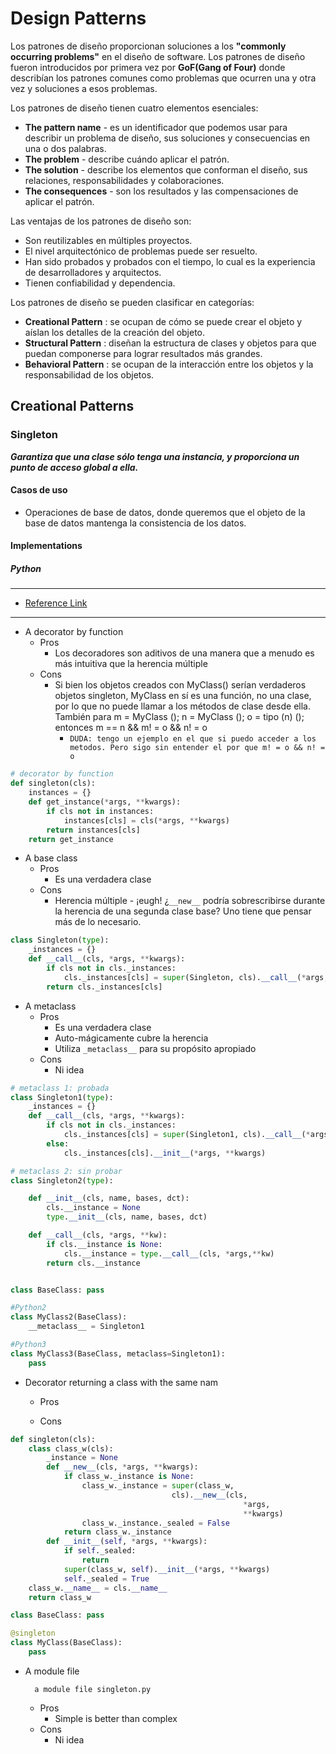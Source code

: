 # Design Patterns

Los patrones de diseño proporcionan soluciones a los **"commonly occurring problems"** en el diseño de software. Los patrones de diseño fueron introducidos 
por primera vez por **GoF(Gang of Four)** donde describían los patrones comunes como problemas que ocurren una y otra vez y soluciones a esos problemas.

Los patrones de diseño tienen cuatro elementos esenciales:
* **The pattern name** - es un identificador que podemos usar para describir un problema de diseño, sus soluciones y consecuencias en una o dos palabras.
* **The problem** - describe cuándo aplicar el patrón.
* **The solution** - describe los elementos que conforman el diseño, sus relaciones, responsabilidades y colaboraciones.
* **The consequences** - son los resultados y las compensaciones de aplicar el patrón.

Las ventajas de los patrones de diseño son:
* Son reutilizables en múltiples proyectos.
* El nivel arquitectónico de problemas puede ser resuelto.
* Han sido probados y probados con el tiempo, lo cual es la experiencia de desarrolladores y arquitectos.
* Tienen confiabilidad y dependencia.

Los patrones de diseño se pueden clasificar en categorías:
* **Creational Pattern** : se ocupan de cómo se puede crear el objeto y aíslan los detalles de la creación del objeto.
* **Structural Pattern** : diseñan la estructura de clases y objetos para que puedan componerse para lograr resultados más grandes.
* **Behavioral Pattern** : se ocupan de la interacción entre los objetos y la responsabilidad de los objetos.

## Creational Patterns

### Singleton

_**Garantiza que una clase sólo tenga una instancia, y proporciona un punto de acceso global a ella.**_

#### Casos de uso
* Operaciones de base de datos, donde queremos que el objeto de la base de datos mantenga la consistencia de los datos.

#### Implementations
##### Python

---
* [Reference Link](https://stackoverflow.com/questions/6760685/creating-a-singleton-in-python)
---
* A decorator by function
    * Pros
        * Los decoradores son aditivos de una manera que a menudo es más intuitiva que la herencia múltiple
    * Cons
        * Si bien los objetos creados con MyClass() serían verdaderos objetos singleton, MyClass en sí es una función, no una clase, 
        por lo que no puede llamar a los métodos de clase desde ella. 
        También para m = MyClass (); n = MyClass (); o = tipo (n) (); entonces m == n && m! = o && n! = o
            * ``DUDA: tengo un ejemplo en el que si puedo acceder a los metodos. Pero sigo sin entender el por que m! = o && n! = o`` 
````python
# decorator by function
def singleton(cls):
    instances = {}
    def get_instance(*args, **kwargs):
        if cls not in instances:
            instances[cls] = cls(*args, **kwargs)
        return instances[cls]
    return get_instance
````

* A base class
    * Pros
        * Es una verdadera clase
    * Cons
        * Herencia múltiple - ¡eugh! ¿`__new__` podría sobrescribirse durante la herencia de una segunda clase base? Uno tiene que pensar más de
         lo necesario.
```python
class Singleton(type):
    _instances = {}
    def __call__(cls, *args, **kwargs):
        if cls not in cls._instances:
            cls._instances[cls] = super(Singleton, cls).__call__(*args, **kwargs)
        return cls._instances[cls]
```
* A metaclass
    * Pros
        * Es una verdadera clase
        * Auto-mágicamente cubre la herencia
        * Utiliza `_metaclass__` para su propósito apropiado
    * Cons
        * Ni idea
```python
# metaclass 1: probada
class Singleton1(type):
    _instances = {}
    def __call__(cls, *args, **kwargs):
        if cls not in cls._instances:
            cls._instances[cls] = super(Singleton1, cls).__call__(*args, **kwargs)
        else:
            cls._instances[cls].__init__(*args, **kwargs)

# metaclass 2: sin probar
class Singleton2(type):

    def __init__(cls, name, bases, dct):
        cls.__instance = None
        type.__init__(cls, name, bases, dct)

    def __call__(cls, *args, **kw):
        if cls.__instance is None:
            cls.__instance = type.__call__(cls, *args,**kw)
        return cls.__instance


class BaseClass: pass

#Python2
class MyClass2(BaseClass):
    __metaclass__ = Singleton1

#Python3
class MyClass3(BaseClass, metaclass=Singleton1):
    pass
```

* Decorator returning a class with the same nam
    * Pros
        
    * Cons
        
```python
def singleton(cls):
    class class_w(cls):
        _instance = None
        def __new__(cls, *args, **kwargs):
            if class_w._instance is None:
                class_w._instance = super(class_w,
                                    cls).__new__(cls,
                                                    *args,
                                                    **kwargs)
                class_w._instance._sealed = False
            return class_w._instance
        def __init__(self, *args, **kwargs):
            if self._sealed:
                return
            super(class_w, self).__init__(*args, **kwargs)
            self._sealed = True
    class_w.__name__ = cls.__name__
    return class_w

class BaseClass: pass

@singleton
class MyClass(BaseClass):
    pass
```
* A module file

        a module file singleton.py

    * Pros
        * Simple is better than complex
    * Cons
        * Ni idea

